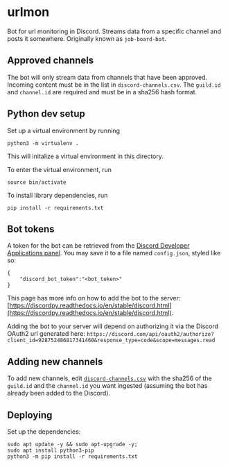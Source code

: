# urlmon
Bot for url monitoring in Discord. Streams data from a specific channel and posts it somewhere. Originally known as `job-board-bot`.

## Approved channels
The bot will only stream data from channels that have been approved. Incoming content must be in the list in `discord-channels.csv`. The `guild.id` and `channel.id` are required and must be in a sha256 hash format.

## Python dev setup
Set up a virtual environment by running
```
python3 -m virtualenv .
```
This will initalize a virtual environment in this directory.

To enter the virtual environment, run
```
source bin/activate
```

To install library dependencies, run
```
pip install -r requirements.txt
```

## Bot tokens
A token for the bot can be retrieved from the [Discord Developer Applications panel](https://discord.com/developers/applications/). You may save it to a file named `config.json`, styled like so:
```
{
    "discord_bot_token":"<bot_token>"
}
```
This page has more info on how to add the bot to the server: [https://discordpy.readthedocs.io/en/stable/discord.html](https://discordpy.readthedocs.io/en/stable/discord.html).

Adding the bot to your server will depend on authorizing it via the Discord OAuth2 url generated here:
`https://discord.com/api/oauth2/authorize?client_id=928752486817341460&response_type=code&scope=messages.read`

## Adding new channels

To add new channels, edit [`discord-channels.csv`](./discord-channel.csv) with the sha256 of the `guild.id` and the `channel.id` you want ingested (assuming the bot has already been added to the Discord).

## Deploying

Set up the dependencies:
```
sudo apt update -y && sudo apt-upgrade -y;
sudo apt install python3-pip
python3 -m pip install -r requirements.txt
```
